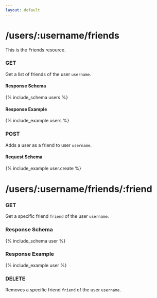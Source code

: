```yaml
---
layout: default
---
```


# /users/:username/friends
This is the Friends resource.

### GET
Get a list of friends of the user `username`.
#### Response Schema
{% include_schema users %}
#### Response Example
{% include_example users %}

### POST
Adds a user as a friend to user `username`.
#### Request Schema
{% include_example user.create %}

# /users/:username/friends/:friend
### GET 
Get a specific friend `friend` of the user `username`. 

### Response Schema
{% include_schema user %}
### Response Example
{% include_example user %}
	
### DELETE
Removes a specific friend `friend` of the user `username`.
	
